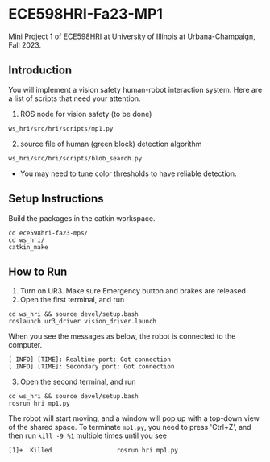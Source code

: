 # ECE598HRI-Fa23-MP1
Mini Project 1 of ECE598HRI at University of Illinois at Urbana-Champaign, Fall 2023.

## Introduction
You will implement a vision safety human-robot interaction system. Here are a list of scripts that need your attention.
1.  ROS node for vision safety (to be done)
```
ws_hri/src/hri/scripts/mp1.py
```
2. source file of human (green block) detection algorithm
```
ws_hri/src/hri/scripts/blob_search.py
```
- You may need to tune color thresholds to have reliable detection.

## Setup Instructions
Build the packages in the catkin workspace.
```
cd ece598hri-fa23-mps/
cd ws_hri/
catkin_make
```

## How to Run
1. Turn on UR3. Make sure Emergency button and brakes are released.
2. Open the first terminal, and run
```
cd ws_hri && source devel/setup.bash
roslaunch ur3_driver vision_driver.launch
```
When you see the messages as below, the robot is connected to the computer.
```
[ INFO] [TIME]: Realtime port: Got connection
[ INFO] [TIME]: Secondary port: Got connection
```
3. Open the second terminal, and run
```
cd ws_hri && source devel/setup.bash
rosrun hri mp1.py
```
The robot will start moving, and a window will pop up with a top-down view of the shared space. To terminate `mp1.py`, you need to press 'Ctrl+Z', and then run `kill -9 %1` multiple times until you see
```
[1]+  Killed                  rosrun hri mp1.py
```